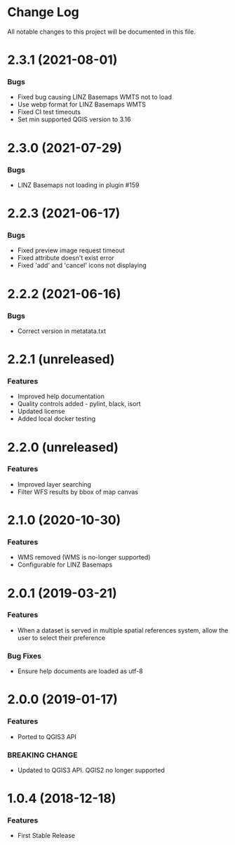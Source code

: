 # Change Log

All notable changes to this project will be documented in this file.

# 2.3.1 (2021-08-01)

### Bugs

- Fixed bug causing LINZ Basemaps WMTS not to load
- Use webp format for LINZ Basemaps WMTS
- Fixed CI test timeouts
- Set min supported QGIS version to 3.16

# 2.3.0 (2021-07-29)

### Bugs

- LINZ Basemaps not loading in plugin #159

# 2.2.3 (2021-06-17)

### Bugs

- Fixed preview image request timeout
- Fixed attribute doesn't exist error
- Fixed 'add' and 'cancel' icons not displaying

# 2.2.2 (2021-06-16)

### Bugs

- Correct version in metatata.txt

# 2.2.1 (unreleased)

### Features

- Improved help documentation
- Quality controls added - pylint, black, isort
- Updated license
- Added local docker testing

# 2.2.0 (unreleased)

### Features

- Improved layer searching
- Filter WFS results by bbox of map canvas

# 2.1.0 (2020-10-30)

### Features

- WMS removed (WMS is no-longer supported)
- Configurable for LINZ Basemaps

# 2.0.1 (2019-03-21)

### Features

- When a dataset is served in multiple spatial references system, allow the user to select
  their preference

### Bug Fixes

- Ensure help documents are loaded as utf-8

# 2.0.0 (2019-01-17)

### Features

- Ported to QGIS3 API

### BREAKING CHANGE

- Updated to QGIS3 API. QGIS2 no longer supported

# 1.0.4 (2018-12-18)

### Features

- First Stable Release
